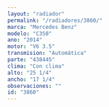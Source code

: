 ```yaml
---
layout: "radiador"
permalink: "/radiadores/3860/"
marca: "Mercedes Benz"
modelo: "C350"
ano: "2014"
motor: "V6 3.5"
transmision: "Automática"
parte: "438445"
clima: "Con clima"
alto: "25 1/4"
ancho: "17 1/4"
observaciones: ""
id: "3860"
---
```


